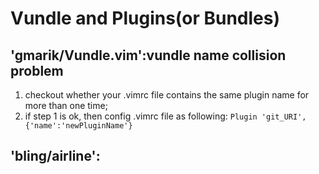 # Vundle and Plugins(or Bundles)## 'gmarik/Vundle.vim':vundle name collision problem1.  checkout whether your .vimrc file contains the same plugin name for more than one time;2.  if step 1 is ok, then config .vimrc file as following:    `Plugin 'git_URI', {'name':'newPluginName'}`## 'bling/airline':